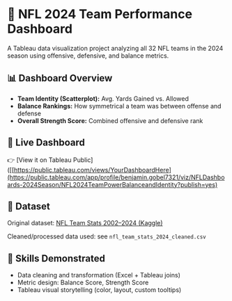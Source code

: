 # 🏈 NFL 2024 Team Performance Dashboard

A Tableau data visualization project analyzing all 32 NFL teams in the 2024 season using offensive, defensive, and balance metrics.

## 📊 Dashboard Overview

- **Team Identity (Scatterplot):** Avg. Yards Gained vs. Allowed
- **Balance Rankings:** How symmetrical a team was between offense and defense
- **Overall Strength Score:** Combined offensive and defensive rank

## 🔗 Live Dashboard

👉 [View it on Tableau Public]([[https://public.tableau.com/views/YourDashboardHere](https://public.tableau.com/app/profile/benjamin.gobel7321/viz/NFLDashboards-2024Season/NFL2024TeamPowerBalanceandIdentity?publish=yes)

## 📁 Dataset

Original dataset: [NFL Team Stats 2002–2024 (Kaggle)](https://www.kaggle.com/datasets/cviaxmiwnptr/nfl-team-stats-20022019-espn?resource=download) 

Cleaned/processed data used: see `nfl_team_stats_2024_cleaned.csv`

## 📌 Skills Demonstrated

- Data cleaning and transformation (Excel + Tableau joins)
- Metric design: Balance Score, Strength Score
- Tableau visual storytelling (color, layout, custom tooltips)

